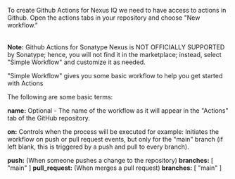 
To create Github Actions for Nexus IQ we need to have access to actions in Github. Open the actions tabs in your repository and choose "New workflow."
######
**Note:** Github Actions for Sonatype Nexus is NOT OFFICIALLY SUPPORTED by Sonatype; hence, you will not find it in the marketplace; instead, select "Simple Workflow" and customize it as needed.

"Simple Workflow" gives you some basic workflow to help you get started with Actions

The following are some basic terms:

**name:** Optional - The name of the workflow as it will appear in the "Actions" tab of the GitHub repository.

**on:** Controls when the process will be executed
for example: Initiates the workflow on push or pull request events, but only for the "main" branch (if left blank, this is triggered by a push and pull to every branch).

  **push:** (When someone pushes a change to the repository)
  **branches:** [ "main" ]
  **pull_request:** (When merges a pull request)
  **branches:** [ "main" ]
